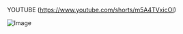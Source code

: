 YOUTUBE (https://www.youtube.com/shorts/m5A4TVxicOI)

![Image](https://github.com/user-attachments/assets/ea69d85c-c20d-4d6c-92b5-0b69ea00e524)
